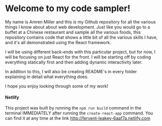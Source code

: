 Welcome to my code sampler!
===========================


My name is Amren Miller and this is my Github repository for all the various things I know about 
about web development. Just like you would go to a buffet at a Chinese restaurant and sample all 
the various foods, this repository contains code that shows a little bit of all the various skills 
I have, and it's all demonstrated using the React framework. 

I will be using different back-ends with this particular project, but for now, I will be focusing 
on just React for the front. I will be starting off by coding everything statically first and then 
adding dynamic interactivity later. 

In addition to this, I will also be creating README's in every folder explaining in detail what everything 
does. 

I hope you enjoy looking through some of my work!



#### Netlify

This project was built by running the `npm run build` command in the terminal IMMEDIATELY after 
running the `create-react-app` command. You can find it at any time at the link <http://fervent-leakey-6aaf7a.netlify.com>

